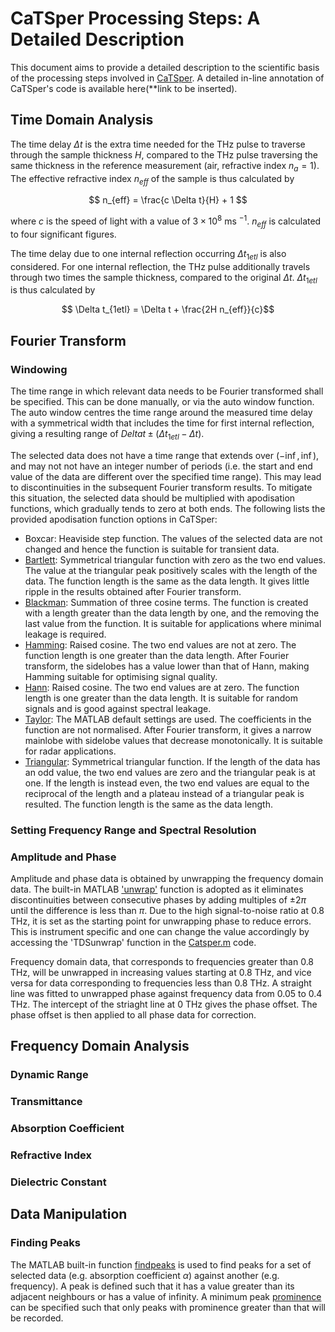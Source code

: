 # CaTSper Processing Steps: A Detailed Description

This document aims to provide a detailed description to the scientific basis of the processing steps involved in [CaTSper](https://github.com/CamTHz/catsper). A detailed in-line annotation of CaTSper's code is available here(**link to be inserted).

## Time Domain Analysis

<!-- updateThickness function? -->

The time delay $\Delta t$ is the extra time needed for the THz pulse to traverse through the sample thickness $H$, compared to the THz pulse traversing the same thickness in the reference measurement (air, refractive index $n_a = 1$). The effective refractive index $n_{eff}$ of the sample is thus calculated by

$$ n_{eff} = \frac{c \Delta t}{H} + 1 $$

where $c$ is the speed of light with a value of $3 \times 10^8$ ms $^{-1}$. $n_{eff}$ is calculated to four significant figures.

The time delay due to one internal reflection occurring $\Delta t_{1etl}$ is also considered. For one internal reflection, the THz pulse additionally travels through two times the sample thickness, compared to the original $\Delta t$. $\Delta t_{1etl}$ is thus calculated by

$$ \Delta t_{1etl} = \Delta t + \frac{2H n_{eff}}{c}$$

## Fourier Transform

### Windowing

The time range in which relevant data needs to be Fourier transformed shall be specified. This can be done manually, or via the auto window function. The auto window centres the time range around the measured time delay with a symmetrical width that includes the time for first internal reflection, giving a resulting range of $Delta t \pm (\Delta t_{1etl} - \Delta t)$.
<!-- double check auto window range -->

The selected data does not have a time range that extends over $(- \inf, \inf)$, and may not not have an integer number of periods (i.e. the start and end value of the data are different over the specified time range). This may lead to discontinuities in the subsequent Fourier transform results. To mitigate this situation, the selected data should be multiplied with apodisation functions, which gradually tends to zero at both ends. The following lists the provided apodisation function options in CaTSper:

- Boxcar: Heaviside step function. The values of the selected data are not changed and hence the function is suitable for transient data.
- [Bartlett](https://uk.mathworks.com/help/signal/ref/bartlett.html): Symmetrical triangular function with zero as the two end values. The value at the triangular peak positively scales with the length of the data. The function length is the same as the data length. It gives little ripple in the results obtained after Fourier transform. 
- [Blackman](https://uk.mathworks.com/help/signal/ref/blackman.html): Summation of three cosine terms. The function is created with a length greater than the data length by one, and the removing the last value from the function. It is suitable for applications where minimal leakage is required.
- [Hamming](https://uk.mathworks.com/help/signal/ref/hamming.html): Raised cosine. The two end values are not at zero. The function length is one greater than the data length. After Fourier transform, the sidelobes has a value lower than that of Hann, making Hamming suitable for optimising signal quality. 
- [Hann](https://uk.mathworks.com/help/signal/ref/hann.html): Raised cosine. The two end values are at zero. The function length is one greater than the data length. It is suitable for random signals and is good against spectral leakage.
- [Taylor](https://uk.mathworks.com/help/signal/ref/taylorwin.html): The MATLAB default settings are used. The coefficients in the function are not normalised. After Fourier transform, it gives a narrow mainlobe with sidelobe values that decrease monotonically. It is suitable for radar applications.
- [Triangular](https://uk.mathworks.com/help/signal/ref/triang.html): Symmetrical triangular function. If the length of the data has an odd value, the two end values are zero and the triangular peak is at one. If the length is instead even, the two end values are equal to the reciprocal of the length and a plateau instead of a triangular peak is resulted. The function length is the same as the data length.

### Setting Frequency Range and Spectral Resolution

<!-- stopband? -->

### Amplitude and Phase

Amplitude and phase data is obtained by unwrapping the frequency domain data. 
The built-in MATLAB ['unwrap'](https://uk.mathworks.com/help/matlab/ref/unwrap.html) function is adopted as it eliminates discontinuities between consecutive phases by adding multiples of $\pm 2 \pi$ until the difference is less than $\pi$.
Due to the high signal-to-noise ratio at 0.8 THz, it is set as the starting point for unwrapping phase to reduce errors. This is instrument specific and one can change the value accordingly by accessing the 'TDSunwrap' function in the [Catsper.m](https://github.com/CamTHz/catsper/blob/main/Catsper.m) code.
<!-- create this as an editable value on the app? then this sentence needs to be updated -->
Frequency domain data, that corresponds to frequencies greater than 0.8 THz, will be unwrapped in increasing values starting at 0.8 THz, and vice versa for data corresponding to frequencies less than 0.8 THz.
A straight line was fitted to unwrapped phase against frequency data from 0.05 to 0.4 THz. The intercept of the striaght line at 0 THz gives the phase offset. The phase offset is then applied to all phase data for correction.


## Frequency Domain Analysis

### Dynamic Range

### Transmittance

### Absorption Coefficient

### Refractive Index

### Dielectric Constant

## Data Manipulation

### Finding Peaks

The MATLAB built-in function [findpeaks](https://uk.mathworks.com/help/signal/ref/findpeaks.html) is used to find peaks for a set of selected data (e.g. absorption coefficient $\alpha$) against another (e.g. frequency). A peak is defined such that it has a value greater than its adjacent neighbours or has a value of infinity. A minimum peak [prominence](https://uk.mathworks.com/help/signal/ug/prominence.html) can be specified such that only peaks with prominence greater than that will be recorded.

